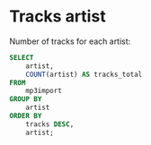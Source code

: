 # Tracks artist

Number of tracks for each artist:

```sql
SELECT
    artist,
    COUNT(artist) AS tracks_total
FROM
    mp3import
GROUP BY
    artist
ORDER BY
    tracks DESC,
    artist;
```

